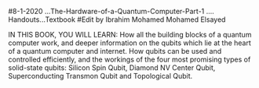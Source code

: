 
#8-1-2020 ...The-Hardware-of-a-Quantum-Computer-Part-1  .... Handouts...Textbook
#Edit by Ibrahim Mohamed Mohamed Elsayed 

IN THIS BOOK, YOU WILL LEARN:
How all the building blocks of a quantum computer work,
and deeper information on the qubits which lie at the heart of a quantum computer and internet.
How qubits can be used and controlled efficiently, and the workings of the four most promising types of solid-state qubits:
Silicon Spin Qubit,
Diamond NV Center Qubit, Superconducting Transmon Qubit and Topological Qubit.

